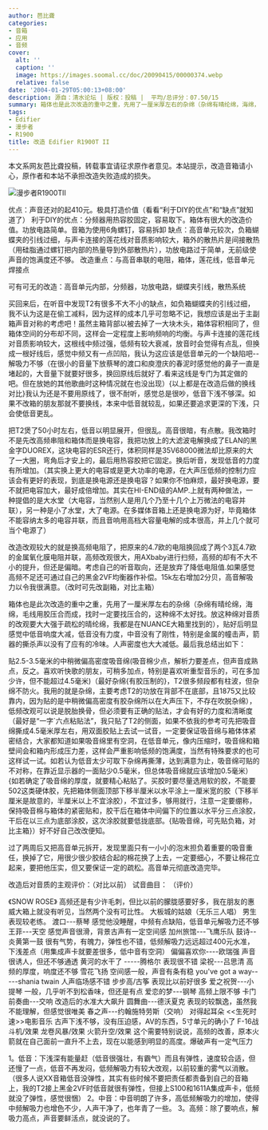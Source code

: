 ```yaml
---
author: 芭比聋
categories:
- 音箱
- 应用
- 音频
cover:
  alt: ''
  caption: ''
  image: https://images.soomal.cc/doc/20090415/00000374.webp
  relative: false
date: '2004-01-29T05:00:13+08:00'
description: 源自：清水论坛 | 版权：投稿 |  平均/总评分：07.50/15
summary: 箱体也是此次改造的重中之重，先用了一厘米厚左右的杂绵（杂绵有晴纶绵，海绵，毛线用胶压合而成，找时一定要找压合的，这种绵不太好找。放这种绵对音质的改观要大大强于疏松的晴纶绵，我都是在NUANCE大箱里找到的），贴好后明显感觉中低音响度大减，低音没有力度，中音没有了刚性，特别是金属的幢击声，箭器的撕杀声以没有了应有的冷味。人声密度也大大减低。最后我总结出如下：
tags:
- Edifier
- 漫步者
- R1900
title: 改造 Edifier R1900T II
---
```


本文系网友芭比聋投稿，转载事宜请征求原作者意见。本站提示，改造音箱请小心，原作者和本站不承担改造失败造成的损失。

![漫步者R1900TII](https://images.soomal.cc/doc/20090415/00000374.webp)



优点：声音还对的起410元。极具打造价值（看看“利于DIY的优点”和“缺点”就知道了） 利于DIY的优点：分频器用热容胶固定，容易取下。箱体有很大的改造价值。功放电路简单。音箱为使用6角螺钉，容易拆卸 缺点：高音单元较次，负箱蝴蝶夹的引线过细，与声卡连接的莲花线对音质影响较大，箱外的散热片是间接散热（用硅脂通过螺钉把内部的热量导到外部散热片），功放电路过于简单，无前级使声音的饱满度还不够。 改造重点：与高音串联的电阻，箱体，莲花线，低音单元焊接点

可有可无的改造：高音单元内部，分频器，功放电路，蝴蝶夹引线，散热系统

买回来后，在听音中发现T2有很多不大不小的缺点，如负箱蝴蝶夹的引线过细，我不认为这是在偷工减料，因为这样的成本几乎可忽略不记，我想应该是出于主副箱声音对称的考虑吧！虽然主箱背部以被去掉了一大块木头，箱体容积相同了，但箱体空间的分布却不同，这样会一定程度上影响频响的均衡。与声卡连接的莲花线对音质影响较大，这根线中频过强，低频有较大衰减，放音时会觉得有点乱，但换成一根好线后，感觉中频又有一点凹陷，我认为这应该是低音单元的一个缺陷吧--解吸力不够（在很小的音量下放蔡琴的渡口和庾澄庆的春泥时感觉他的鼻子一直是堵起的，大音量下就要好很多，换回原线后就好了.看来这线是专门为其定做的吧。但在放她的其他歌曲时这种情况就在也没出现）{以上都是在改造后做的换线对比}我认为还是不要用原线了，很不耐听，感觉总是很吵，低音下浅不够深。如果不改箱的朋友那就不要换线，本来中低音就较乱，如果还要追求更深的下浅，只会使低音更乱。

把T2煲了50小时左右，低音以明显展开，但很乱。高音很暗，有点散。我改箱时不是先改高频串阻和箱体而是换电容，我把功放上的大滤波电解换成了ELAN的黑金字DUOREX，这块电容的ESR还行，体积同样是35V68000微法却比原来的大了一大圈，弯角后才安上的，最后用热容胶把它固定。换后听音，发现低音的力度有所增加。（其实换上更大的电容或是更大功率的电源，在大声压低频的控制力应该会有更好的表现，到底是换电源还是换电容？如果你不怕麻烦，最好换电源，要不就把电容加大，最好成倍增加。其实在HI-END级的AMP.上就有两种做法，一种提倡的是大水堂（大电容，当然别人是用几个乃至十几个上万微法的电容并联），另一种是小了水堂，大了电源。在多媒体音箱上还是换电源为好，毕竟箱体不能容纳太多的电容并联，而且音响用高档大容量电解的成本很高，并上几个就可当个电源了）

改造改观较大的就是换高频电阻了，把原来的4.7欧的电阻换回成了两个3瓦4.7欧的金属氧化膜电阻并联，高频改观很大，用AXbaby进行扫频，高频的却有不大不小的提升，但还是偏暗。考虑自己的听音取向，还是放弃了降低电阻值.如果感觉高频不足还可通过自己的黑金2VF均衡器作补偿。15k左右增加2分贝，高音解吸力以令我很满意。（改时可先改副箱，对比主箱）

箱体也是此次改造的重中之重，先用了一厘米厚左右的杂绵（杂绵有晴纶绵，海绵，毛线用胶压合而成，找时一定要找压合的，这种绵不太好找。放这种绵对音质的改观要大大强于疏松的晴纶绵，我都是在NUANCE大箱里找到的），贴好后明显感觉中低音响度大减，低音没有力度，中音没有了刚性，特别是金属的幢击声，箭器的撕杀声以没有了应有的冷味。人声密度也大大减低。最后我总结出如下：

贴2.5-3.5毫米的中稍微偏高密度吸音绵(吸音棉少点，解析力要差点，但声音成熟点，反之。喜欢听快歌的朋友，可稍多加点，特别是喜欢听重型音乐的，可在多加少许，但不能超过4.5毫米)（最好杂绵{有胶压制的}，T2很多频段都有柱波，但杂绵不防火。我用的就是杂绵，主要考虑T2的功放在背部不在底部，且1875又比较靠内，因为贴的是中稍微偏高密度有胶杂绵所以在大声压下，不存在吹脱杂绵），低频改观可以说是脱胎换骨，但必须要有正确的贴法，才会有好的力度和清晰度（最好是“一字`六点粘贴法”，我只贴了T2的侧面，如果不依我的参考可先把吸音绵撕成4.5毫米厚左右，用双面胶贴上去试一试音，一定要保证吸音绵与箱体体紧密结合，大家都知道如果吸音绵里有空洞，在低音单元，像内压缩时，吸音绵和箱壁间会和箱内形成压力差，这样会严重影响低频的饱满度，当然有特殊要求的也可这样试一试。如若认为低音太少可取下杂绵再撕薄，达到满意为止，吸音绵可贴的不对称，在靠近显示器的一面贴少0.5毫米，但总体吸音绵就应该增加0.5毫米）{如若确定了吸音绵的厚度，就要精心粘贴了。买胶时要尽量选用软的胶，不能要502这类硬体胶，先把箱体侧面顶部下移半厘米以水平涂上一厘米宽的胶（下移半厘米是故意的，半厘米以上不宜涂胶），不宜过多，够用就行，注意一定要绷称，保持吸音棉与箱体的紧密贴和，胶干后在箱体中间偏下的位置以水平分三点涂胶，干后在以三点为底部涂胶，这次涂胶就要低拢底部。{贴吸音绵，可先贴负箱，对比主箱}）好不好自己改改便知。

过了两周后又把高音单元拆开，发现里面只有一小小的泡末担负着重要的吸音重任，换掉了它，用很少很少胶结合起的棉花换了上去，一定要细心，不要让棉花立起来，要把他压实，但又要保证一定的疏松。高音单元彻底改造完毕。

改造后对音质的主观评价：（对比以前） 试音曲目： （评价）

《SNOW ROSE》 高频还是有少许毛刺，但比以前的朦胧感要好多，我在朋友的惠威大箱上就没有听见，当然两个没有可比性。 大板城的姑娘（无乐三人唱） 男生表现较老练。 渡口---蔡琴 感觉他没睡醒，中频有点缺陷，低音单元解吸力还不够 王菲---天空 感觉声音很滑，背景古声有一定空间感 加州旅馆---飞鹰乐队 鼓诗--炎黄第一鼓 很有气势，有魄力，弹性也不错，低频解吸力远远超过400元水准，下浅差点（用集成声卡就要差很多，低中音有空洞） 偏偏喜欢你----欧瑞强 声音很诱人，但还不够通透 黄河的水干了 -----腾格尔 表现很不错 梁祝---吕思清 高频的厚度，响度还不够 雪花飞扬 空间感一般，声音有条有稳 you've got a way-----shania twain 人声临场感不错 步步高/古筝 表现比以前好很多 爱之祝贺---小提琴 一般，几乎听不到松香味，但还是有点 爱恋的梦---钢琴 高频上限不够 卡门前奏曲---交响 改造后的水准大大飙升 圆舞曲---德沃夏克 表现的较飘逸，虽然我不能理解，但感觉很唯美 春之声---约翰施特劳斯（交响） 对得起耳朵 <<生死时速>>电影音乐 古声下浅不够，没有压迫感，AV的东西，5寸单元的确小了 F-16战斗机/效果 龙卷风暴/效果 火箭升空/效果 这个需要特别说说，高频的改善，原本火箭就在自己面前一直升不上去，现在以能感到明显的高度。爆破声有一定气压力

1。低音：下浅深有能量赶（低音很强壮，有霸气）而且有弹性，速度较合适，但还慢了一点，低音不再发闷，低频解吸力有较大改观，以前较重的雾气以消散。（很多人说XX音箱低音没弹性，其实有些时候不要把责任都责备到自己的音箱上，我的T2接上黑金2VF时低音就很有弹性，但接上S100和1611A集成声卡，低频就没了弹性，感觉很悃） 2。中音：中音明朗了许多，高低频解吸力的增加，使得中频解吸力也增色不少，人声干净了，也年青了一些。 3。高频：除了要响点，解吸力高点，声音要鲜活点，就没说的了。